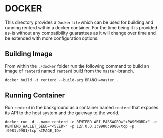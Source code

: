 # DOCKER

This directory provides a `Dockerfile` which can be used for building and
running renterd within a docker container. For the time being it is provided
as-is without any compatibility guarantees as it will change over time and be
extended with more configuration options.

## Building Image

From within the `./docker` folder run the following command to build an image of `renterd` named `renterd` build from the `master`-branch.

`docker build -t renterd --build-arg BRANCH=master .`

## Running Container

Run `renterd` in the background as a container named `renterd` that exposes its
API to the host system and the gateway to the world.

`docker run -d --name renterd -e RENTERD_API_PASSWORD="<PASSWORD>" -e RENTERD_WALLET_SEED="<SEED>" -p 127.0.0.1:9980:9980/tcp -p :9981:9981/tcp <IMAGE_ID>`